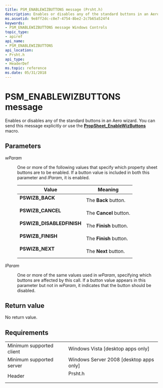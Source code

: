 ```yaml
---
title: PSM_ENABLEWIZBUTTONS message (Prsht.h)
description: Enables or disables any of the standard buttons in an Aero wizard. You can send this message explicitly or use the PropSheet\_EnableWizButtons macro.
ms.assetid: 9e8ff2dc-c0e7-4754-8be2-2c7b65a524f4
keywords:
- PSM_ENABLEWIZBUTTONS message Windows Controls
topic_type:
- apiref
api_name:
- PSM_ENABLEWIZBUTTONS
api_location:
- Prsht.h
api_type:
- HeaderDef
ms.topic: reference
ms.date: 05/31/2018
---
```


# PSM\_ENABLEWIZBUTTONS message

Enables or disables any of the standard buttons in an Aero wizard. You can send this message explicitly or use the [**PropSheet\_EnableWizButtons**](/windows/desktop/api/Prsht/nf-prsht-propsheet_enablewizbuttons) macro.

## Parameters

<dl> <dt>

*wParam* 
</dt> <dd>

One or more of the following values that specify which property sheet buttons are to be enabled. If a button value is included in both this parameter and *lParam*, it is enabled.



| Value                                                                                                                                                                                 | Meaning                           |
|---------------------------------------------------------------------------------------------------------------------------------------------------------------------------------------|-----------------------------------|
| <span id="PSWIZB_BACK"></span><span id="pswizb_back"></span><dl> <dt>**PSWIZB\_BACK**</dt> </dl>                               | The **Back** button.<br/>   |
| <span id="PSWIZB_CANCEL"></span><span id="pswizb_cancel"></span><dl> <dt>**PSWIZB\_CANCEL**</dt> </dl>                         | The **Cancel** button.<br/> |
| <span id="PSWIZB_DISABLEDFINISH"></span><span id="pswizb_disabledfinish"></span><dl> <dt>**PSWIZB\_DISABLEDFINISH**</dt> </dl> | The **Finish** button.<br/> |
| <span id="PSWIZB_FINISH"></span><span id="pswizb_finish"></span><dl> <dt>**PSWIZB\_FINISH**</dt> </dl>                         | The **Finish** button.<br/> |
| <span id="PSWIZB_NEXT"></span><span id="pswizb_next"></span><dl> <dt>**PSWIZB\_NEXT**</dt> </dl>                               | The **Next** button.<br/>   |



 

</dd> <dt>

*lParam* 
</dt> <dd>

One or more of the same values used in *wParam*, specifying which buttons are affected by this call. If a button value appears in this parameter but not in *wParam*, it indicates that the button should be disabled.

</dd> </dl>

## Return value

No return value.

## Requirements



|                                     |                                                                                    |
|-------------------------------------|------------------------------------------------------------------------------------|
| Minimum supported client<br/> | Windows Vista \[desktop apps only\]<br/>                                     |
| Minimum supported server<br/> | Windows Server 2008 \[desktop apps only\]<br/>                               |
| Header<br/>                   | <dl> <dt>Prsht.h</dt> </dl> |



 

 





